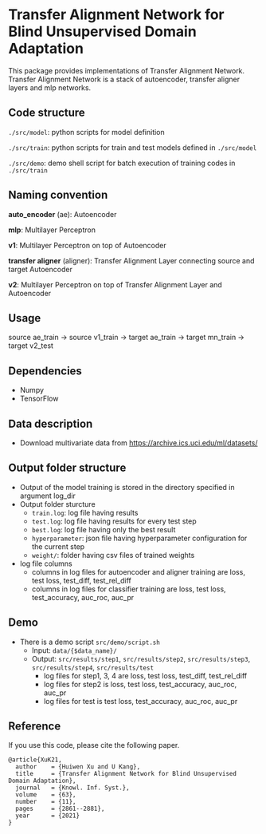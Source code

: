 # Transfer Alignment Network for Blind Unsupervised Domain Adaptation

This package provides implementations of Transfer Alignment Network.
Transfer Alignment Network is a stack of autoencoder, transfer aligner
layers and mlp networks.

## Code structure
`./src/model`: python scripts for model definition

`./src/train`: python scripts for train and test models defined in `./src/model`

`./src/demo`: demo shell script for batch execution of training codes in `./src/train`

## Naming convention
**auto_encoder** (ae): Autoencoder

**mlp**: Multilayer Perceptron

**v1**: Multilayer Perceptron on top of Autoencoder

**transfer aligner** (aligner): Transfer Alignment Layer connecting source and
target Autoencoder

**v2**: Multilayer Perceptron on top of Transfer Alignment Layer and Autoencoder

## Usage
source ae_train -> source v1_train -> target ae_train -> target mn_train -> target v2_test

## Dependencies

* Numpy
* TensorFlow

## Data description
* Download multivariate data from https://archive.ics.uci.edu/ml/datasets/

## Output folder structure
* Output of the model training is stored in the directory specified in argument log_dir
* Output folder sturcture
	* `train.log`: log file having results
	* `test.log`: log file having results for every test step
	* `best.log`: log file having only the best result
	* `hyperparameter`: json file having hyperparameter configuration for the current step
	* `weight/`: folder having csv files of trained weights
* log file columns
	* columns in log files for autoencoder and aligner training are loss, test loss, test_diff, test_rel_diff
	* columns in log files for classifier training are loss, test loss, test_accuracy, auc_roc, auc_pr

## Demo
* There is a demo script `src/demo/script.sh`
    * Input: `data/{$data_name}/`
    * Output: `src/results/step1`, `src/results/step2`, `src/results/step3`, `src/results/step4`, `src/results/test`
        * log files for step1, 3, 4 are loss, test loss, test_diff, test_rel_diff
        * log files for step2 is loss, test loss, test_accuracy, auc_roc, auc_pr
        * log files for test is test loss, test_accuracy, auc_roc, auc_pr

## Reference
If you use this code, please cite the following paper.
```
@article{XuK21,
  author    = {Huiwen Xu and U Kang},
  title     = {Transfer Alignment Network for Blind Unsupervised Domain Adaptation},
  journal   = {Knowl. Inf. Syst.},
  volume    = {63},
  number    = {11},
  pages     = {2861--2881},
  year      = {2021}
}
```
